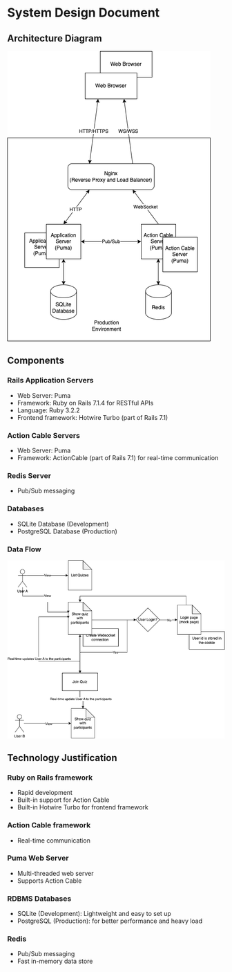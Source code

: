 # System Design Document

## Architecture Diagram

![Architecture Diagram](architecture.png)

## Components

### Rails Application Servers
- Web Server: Puma
- Framework: Ruby on Rails 7.1.4 for RESTful APIs
- Language: Ruby 3.2.2
- Frontend framework: Hotwire Turbo (part of Rails 7.1)

### Action Cable Servers
- Web Server: Puma
- Framework: ActionCable (part of Rails 7.1) for real-time communication

### Redis Server
- Pub/Sub messaging

### Databases
- SQLite Database (Development)
- PostgreSQL Database (Production)

### Data Flow
![Data Flow](data_flow.png)

## Technology Justification

### Ruby on Rails framework
- Rapid development
- Built-in support for Action Cable
- Built-in Hotwire Turbo for frontend framework

### Action Cable framework
- Real-time communication

### Puma Web Server
- Multi-threaded web server
- Supports Action Cable

### RDBMS Databases
- SQLite (Development): Lightweight and easy to set up
- PostgreSQL (Production): for better performance and heavy load

### Redis
- Pub/Sub messaging
- Fast in-memory data store
